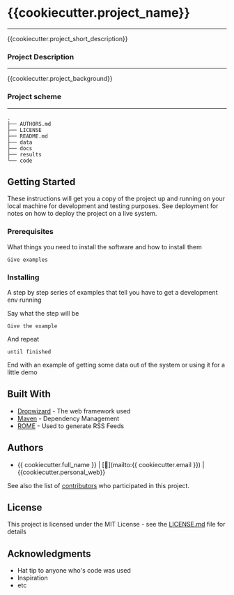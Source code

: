 # {{cookiecutter.project_name}}
______________________

{{cookiecutter.project_short_description}}

### Project Description 
-------------------
{{cookiecutter.project_background}}

### Project scheme
--------------------
    .
    ├── AUTHORS.md
    ├── LICENSE
    ├── README.md
    ├── data
    ├── docs
    ├── results
    └── code



## Getting Started

These instructions will get you a copy of the project up and running on your local machine for development and testing purposes. See deployment for notes on how to deploy the project on a live system.

### Prerequisites

What things you need to install the software and how to install them

```
Give examples
```

### Installing

A step by step series of examples that tell you have to get a development env running

Say what the step will be

```
Give the example
```

And repeat

```
until finished
```

End with an example of getting some data out of the system or using it for a little demo


## Built With

* [Dropwizard](http://www.dropwizard.io/1.0.2/docs/) - The web framework used
* [Maven](https://maven.apache.org/) - Dependency Management
* [ROME](https://rometools.github.io/rome/) - Used to generate RSS Feeds


## Authors

* {{ cookiecutter.full_name }} | [:email:](mailto:{{ cookiecutter.email }}) | {{cookiecutter.personal_web}}

See also the list of [contributors](https://github.com/your/project/contributors) who participated in this project.

## License

This project is licensed under the MIT License - see the [LICENSE.md](LICENSE.md) file for details

## Acknowledgments

* Hat tip to anyone who's code was used
* Inspiration
* etc